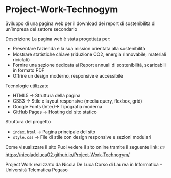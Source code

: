 # Project-Work-Technogym
Sviluppo di una pagina web per il download dei report di sostenibilità di un’impresa del settore secondario

Descrizione
La pagina web è stata progettata per:
- Presentare l’azienda e la sua mission orientata alla sostenibilità
- Mostrare statistiche chiave (riduzione CO2, energia rinnovabile, materiali riciclati)  
- Fornire una sezione dedicata ai Report annuali di sostenibilità, scaricabili in formato PDF
- Offrire un design moderno, responsive e accessibile

 Tecnologie utilizzate
- HTML5 → Struttura della pagina  
- CSS3 → Stile e layout responsive (media query, flexbox, grid)  
- Google Fonts (Inter)→ Tipografia moderna  
- GitHub Pages → Hosting del sito statico

Struttura del progetto
- `index.html` → Pagina principale del sito
- `style.css` → File di stile con design responsive e sezioni modulari

Come visualizzare il sito
Puoi vedere il sito online tramite il seguente link:
👉 https://nicoladeluca02.github.io/Project-Work-Technogym/

Project Work realizzato da Nicola De Luca
Corso di Laurea in Informatica – Università Telematica Pegaso
